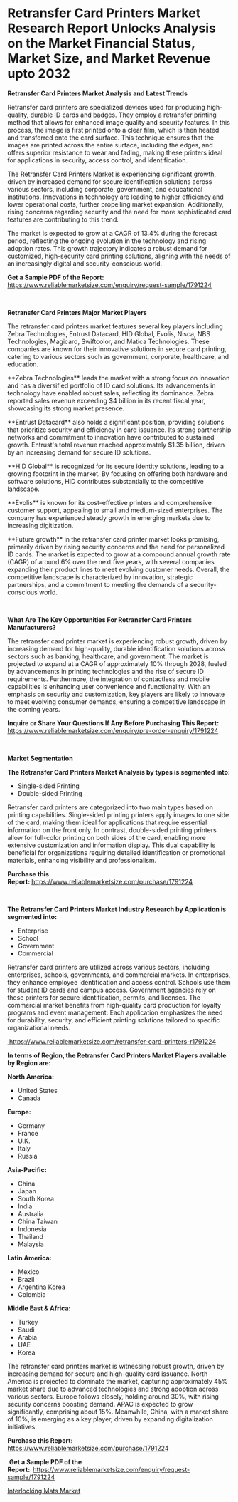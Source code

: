 <p><h1>Retransfer Card Printers Market Research Report Unlocks Analysis on the Market Financial Status, Market Size, and Market Revenue upto 2032</h1></p><p><strong>Retransfer Card Printers Market Analysis and Latest Trends</strong></p>
<p><p>Retransfer card printers are specialized devices used for producing high-quality, durable ID cards and badges. They employ a retransfer printing method that allows for enhanced image quality and security features. In this process, the image is first printed onto a clear film, which is then heated and transferred onto the card surface. This technique ensures that the images are printed across the entire surface, including the edges, and offers superior resistance to wear and fading, making these printers ideal for applications in security, access control, and identification.</p><p>The Retransfer Card Printers Market is experiencing significant growth, driven by increased demand for secure identification solutions across various sectors, including corporate, government, and educational institutions. Innovations in technology are leading to higher efficiency and lower operational costs, further propelling market expansion. Additionally, rising concerns regarding security and the need for more sophisticated card features are contributing to this trend. </p><p>The market is expected to grow at a CAGR of 13.4% during the forecast period, reflecting the ongoing evolution in the technology and rising adoption rates. This growth trajectory indicates a robust demand for customized, high-security card printing solutions, aligning with the needs of an increasingly digital and security-conscious world.</p></p>
<p><strong>Get a Sample PDF of the Report:&nbsp;</strong> <a href="https://www.reliablemarketsize.com/enquiry/request-sample/1791224?utm_campaign=2278&utm_medium=2&utm_source=Github&utm_content=ia&utm_term=18022025&utm_id=retransfer-card-printers">https://www.reliablemarketsize.com/enquiry/request-sample/1791224</a></p>
<p>&nbsp;</p>
<p><strong>Retransfer Card Printers Major Market Players</strong></p>
<p><p>The retransfer card printers market features several key players including Zebra Technologies, Entrust Datacard, HID Global, Evolis, Nisca, NBS Technologies, Magicard, Swiftcolor, and Matica Technologies. These companies are known for their innovative solutions in secure card printing, catering to various sectors such as government, corporate, healthcare, and education.</p><p>**Zebra Technologies** leads the market with a strong focus on innovation and has a diversified portfolio of ID card solutions. Its advancements in technology have enabled robust sales, reflecting its dominance. Zebra reported sales revenue exceeding $4 billion in its recent fiscal year, showcasing its strong market presence.</p><p>**Entrust Datacard** also holds a significant position, providing solutions that prioritize security and efficiency in card issuance. Its strong partnership networks and commitment to innovation have contributed to sustained growth. Entrust's total revenue reached approximately $1.35 billion, driven by an increasing demand for secure ID solutions.</p><p>**HID Global** is recognized for its secure identity solutions, leading to a growing footprint in the market. By focusing on offering both hardware and software solutions, HID contributes substantially to the competitive landscape.</p><p>**Evolis** is known for its cost-effective printers and comprehensive customer support, appealing to small and medium-sized enterprises. The company has experienced steady growth in emerging markets due to increasing digitization.</p><p>**Future growth** in the retransfer card printer market looks promising, primarily driven by rising security concerns and the need for personalized ID cards. The market is expected to grow at a compound annual growth rate (CAGR) of around 6% over the next five years, with several companies expanding their product lines to meet evolving customer needs. Overall, the competitive landscape is characterized by innovation, strategic partnerships, and a commitment to meeting the demands of a security-conscious world.</p></p>
<p>&nbsp;</p>
<p><strong>What Are The Key Opportunities For Retransfer Card Printers Manufacturers?</strong></p>
<p><p>The retransfer card printer market is experiencing robust growth, driven by increasing demand for high-quality, durable identification solutions across sectors such as banking, healthcare, and government. The market is projected to expand at a CAGR of approximately 10% through 2028, fueled by advancements in printing technologies and the rise of secure ID requirements. Furthermore, the integration of contactless and mobile capabilities is enhancing user convenience and functionality. With an emphasis on security and customization, key players are likely to innovate to meet evolving consumer demands, ensuring a competitive landscape in the coming years.</p></p>
<p><strong>Inquire or Share Your Questions If Any Before Purchasing This Report:</strong> <a href="https://www.reliablemarketsize.com/enquiry/pre-order-enquiry/1791224?utm_campaign=2278&utm_medium=2&utm_source=Github&utm_content=ia&utm_term=18022025&utm_id=retransfer-card-printers">https://www.reliablemarketsize.com/enquiry/pre-order-enquiry/1791224</a></p>
<p>&nbsp;</p>
<p><strong>Market Segmentation</strong></p>
<p><strong>The Retransfer Card Printers Market Analysis by types is segmented into:</strong></p>
<p><ul><li>Single-sided Printing</li><li>Double-sided Printing</li></ul></p>
<p><p>Retransfer card printers are categorized into two main types based on printing capabilities. Single-sided printing printers apply images to one side of the card, making them ideal for applications that require essential information on the front only. In contrast, double-sided printing printers allow for full-color printing on both sides of the card, enabling more extensive customization and information display. This dual capability is beneficial for organizations requiring detailed identification or promotional materials, enhancing visibility and professionalism.</p></p>
<p><strong>Purchase this Report:&nbsp;</strong><a href="https://www.reliablemarketsize.com/purchase/1791224?utm_campaign=2278&utm_medium=2&utm_source=Github&utm_content=ia&utm_term=18022025&utm_id=retransfer-card-printers">https://www.reliablemarketsize.com/purchase/1791224</a></p>
<p>&nbsp;</p>
<p><strong>The Retransfer Card Printers Market Industry Research by Application is segmented into:</strong></p>
<p><ul><li>Enterprise</li><li>School</li><li>Government</li><li>Commercial</li></ul></p>
<p><p>Retransfer card printers are utilized across various sectors, including enterprises, schools, governments, and commercial markets. In enterprises, they enhance employee identification and access control. Schools use them for student ID cards and campus access. Government agencies rely on these printers for secure identification, permits, and licenses. The commercial market benefits from high-quality card production for loyalty programs and event management. Each application emphasizes the need for durability, security, and efficient printing solutions tailored to specific organizational needs.</p></p>
<p><a href="https://www.reliablemarketsize.com/retransfer-card-printers-r1791224?utm_campaign=2278&utm_medium=2&utm_source=Github&utm_content=ia&utm_term=18022025&utm_id=retransfer-card-printers">&nbsp;https://www.reliablemarketsize.com/retransfer-card-printers-r1791224</a></p>
<p><strong>In terms of Region, the Retransfer Card Printers Market Players available by Region are:</strong></p>
<p>
    <p> <strong> North America: </strong>
        <ul>
            <li>United States</li>
            <li>Canada</li>
        </ul>
        </p> 
    <p> <strong> Europe: </strong>
        <ul>
            <li>Germany</li>
            <li>France</li>
            <li>U.K.</li>
            <li>Italy</li>
            <li>Russia</li>
        </ul>
        </p> 
    <p> <strong> Asia-Pacific: </strong>
        <ul>
            <li>China</li>
            <li>Japan</li>
            <li>South Korea</li>
            <li>India</li>
            <li>Australia</li>
            <li>China Taiwan</li>
            <li>Indonesia</li>
            <li>Thailand</li>
            <li>Malaysia</li>
        </ul>
        </p> 
    <p> <strong> Latin America: </strong>
        <ul>
            <li>Mexico</li>
            <li>Brazil</li>
            <li>Argentina Korea</li>
            <li>Colombia</li>
        </ul>
        </p> 
    <p> <strong> Middle East & Africa: </strong>
        <ul>
            <li>Turkey</li>
            <li>Saudi</li>
            <li>Arabia</li>
            <li>UAE</li>
            <li>Korea</li>
        </ul>
    </p>
    </p>
<p><p>The retransfer card printers market is witnessing robust growth, driven by increasing demand for secure and high-quality card issuance. North America is projected to dominate the market, capturing approximately 45% market share due to advanced technologies and strong adoption across various sectors. Europe follows closely, holding around 30%, with rising security concerns boosting demand. APAC is expected to grow significantly, comprising about 15%. Meanwhile, China, with a market share of 10%, is emerging as a key player, driven by expanding digitalization initiatives.</p></p>
<p><strong>Purchase this Report: </strong><a href="https://www.reliablemarketsize.com/purchase/1791224?utm_campaign=2278&utm_medium=2&utm_source=Github&utm_content=ia&utm_term=18022025&utm_id=retransfer-card-printers">https://www.reliablemarketsize.com/purchase/1791224</a></p>
<p>&nbsp;<strong>Get a Sample PDF of the Report:&nbsp;&nbsp;</strong><a href="https://www.reliablemarketsize.com/enquiry/request-sample/1791224?utm_campaign=2278&utm_medium=2&utm_source=Github&utm_content=ia&utm_term=18022025&utm_id=retransfer-card-printers">https://www.reliablemarketsize.com/enquiry/request-sample/1791224</a></p>
<p><strong></strong></p>
<p><p><a href="https://github.com/sholympia197070/Market-Research-Report-List-1/blob/main/interlocking-mats-market.md?utm_campaign=2278&utm_medium=2&utm_source=Github&utm_content=ia&utm_term=18022025&utm_id=retransfer-card-printers">Interlocking Mats Market</a></p></p>